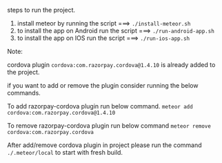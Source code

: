 steps to run the project.

1. install meteor by running the script ===> `./install-meteor.sh`
2. to install the app on Android run the script ===> `./run-android-app.sh`
3. to install the app on IOS run the script ===> `./run-ios-app.sh`




Note:

cordova plugin `cordova:com.razorpay.cordova@1.4.10`  is already added to the project.

if you want to add or remove the plugin consider running the below commands.

To add razorpay-cordova plugin run below command.
`meteor add cordova:com.razorpay.cordova@1.4.10`

To remove razorpay-cordova plugin run below command
`meteor remove cordova:com.razorpay.cordova`

After add/remove cordova plugin in project  please run the command `./.meteor/local` to start with fresh build.
